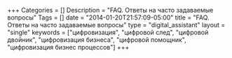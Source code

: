 +++
Categories = []
Description = "FAQ. Ответы на часто задаваемые вопросы"
Tags = []
date = "2014-01-20T21:57:09-05:00"
title = "FAQ. Ответы на часто задаваемые вопросы"
type = "digital_assistant"
layout = "single"
keywords = ["цифровизация", "цифровой след", "цифровой двойник", "цифровизация бизнеса", "цифровой помощник", "цифровизация бизнес процессов"]
+++

